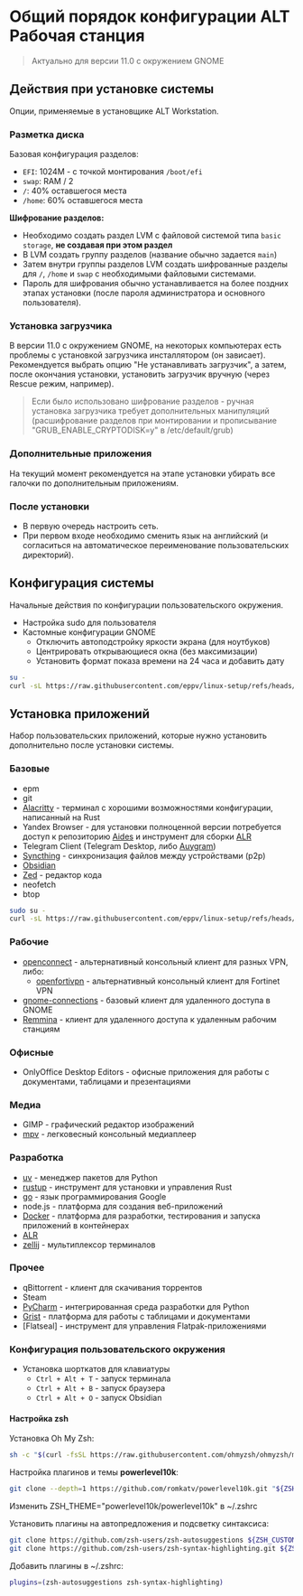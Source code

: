 # Общий порядок конфигурации ALT Рабочая станция

> Актуально для версии 11.0 с окружением GNOME

## Действия при установке системы
Опции, применяемые в установщике ALT Workstation.

### Разметка диска
Базовая конфигурация разделов:
* `EFI`: 1024M - c точкой монтирования `/boot/efi`
* `swap`: RAM / 2
* `/`: 40% оставшегося места
* `/home`: 60% оставшегося места

**Шифрование разделов:**
* Необходимо создать раздел LVM с файловой системой типа `basic storage`, **не создавая при этом раздел**
* В LVM создать группу разделов (название обычно задается `main`)
* Затем внутри группы разделов LVM создать шифрованные разделы для `/`, `/home` и `swap` с необходимыми файловыми системами.
* Пароль для шифрования обычно устанавливается на более поздних этапах установки (после пароля администратора и основного пользователя).

### Установка загрузчика
В версии 11.0 с окружением GNOME, на некоторых компьютерах есть проблемы с установкой загрузчика инсталлятором (он зависает).
Рекомендуется выбрать опцию "Не устанавливать загрузчик", а затем, после окончания установки, установить загрузчик вручную (через Rescue режим, например).
> Если было использовано шифрование разделов - ручная установка загрузчика требует дополнительных манипуляций (расшифрование разделов при монтировании и прописывание "GRUB_ENABLE_CRYPTODISK=y" в /etc/default/grub)

### Дополнительные приложения
На текущий момент рекомендуется на этапе установки убирать все галочки по дополнительным приложениям.

### После установки
* В первую очередь настроить сеть.
* При первом входе необходимо сменить язык на английский (и согласиться на автоматическое переименование пользовательских директорий).

## Конфигурация системы
Начальные действия по конфигурации пользовательского окружения.
* Настройка sudo для пользователя
* Кастомные конфигурации GNOME
  * Отключить автоподстройку яркости экрана (для ноутбуков)
  * Центрировать открывающиеся окна (без максимизации)
  * Установить формат показа времени на 24 часа и добавить дату

```bash
su -
curl -sL https://raw.githubusercontent.com/eppv/linux-setup/refs/heads/main/alt/workstation/initconf.sh | sh
```

## Установка приложений
Набор пользовательских приложений, которые нужно установить дополнительно после установки системы.

### Базовые
* epm
* git
* [Alacritty](https://github.com/alacritty/alacritty) - терминал с хорошими возможностями конфигурации, написанный на Rust
* Yandex Browser - для установки полноценной версии потребуется доступ к репозиторию [Aides](https://altlinux.space/aides-pkgs) и инструмент для сборки [ALR](https://gitea.plemya-x.ru/Plemya-x/ALR)
* Telegram Client (Telegram Desktop, либо [Auygram](https://github.com/AyuGram/AyuGramDesktop))
* [Syncthing](https://syncthing.net/) - синхронизация файлов между устройствами (p2p)
* [Obsidian](https://obsidian.md/)
* [Zed](https://zed.dev/) - редактор кода
* neofetch
* btop

```bash
sudo su -
curl -sL https://raw.githubusercontent.com/eppv/linux-setup/refs/heads/main/alt/workstation/install-apps.sh | sh
```

### Рабочие
* [openconnect](https://www.infradead.org/openconnect/) - альтернативный консольный клиент для разных VPN, либо:
  * [openfortivpn](https://github.com/adrienverge/openfortivpn) - альтернативный консольный клиент для Fortinet VPN
* [gnome-connections](https://gitlab.gnome.org/GNOME/gnome-connections) - базовый клиент для удаленного доступа в GNOME
* [Remmina](https://remmina.org/) - клиент для удаленного доступа к удаленным рабочим станциям


### Офисные
* OnlyOffice Desktop Editors - офисные приложения для работы с документами, таблицами и презентациями

### Медиа
* GIMP - графический редактор изображений
* [mpv](https://mpv.io/) - легковесный консольный медиаплеер

### Разработка
* [uv](https://github.com/astral-sh/uv) - менеджер пакетов для Python
* [rustup](https://rustup.rs/) - инструмент для установки и управления Rust
* [go](https://golang.org/) - язык программирования Google
* node.js - платформа для создания веб-приложений
* [Docker](https://www.docker.com/) - платформа для разработки, тестирования и запуска приложений в контейнерах
* [ALR](https://gitea.plemya-x.ru/Plemya-x/ALR)
* [zellij](https://zellij.dev/) - мультиплексор терминалов

### Прочее
* qBittorrent - клиент для скачивания торрентов
* Steam
* [PyCharm](https://www.jetbrains.com/pycharm/) - интегрированная среда разработки для Python
* [Grist](https://grist.com/) - платформа для работы с таблицами и документами
* [Flatseal] - инструмент для управления Flatpak-приложениями

### Конфигурация пользовательского окружения
* Установка шорткатов для клавиатуры
  * `Ctrl + Alt + T` - запуск терминала
  * `Ctrl + Alt + B` - запуск браузера
  * `Ctrl + Alt + O` - запуск Obsidian

#### Настройка zsh

Установка Oh My Zsh:
```bash
sh -c "$(curl -fsSL https://raw.githubusercontent.com/ohmyzsh/ohmyzsh/master/tools/install.sh)"
```

Настройка плагинов и темы **powerlevel10k**:
```bash
git clone --depth=1 https://github.com/romkatv/powerlevel10k.git "${ZSH_CUSTOM:-$HOME/.oh-my-zsh/custom}/themes/powerlevel10k"
```

Изменить ZSH_THEME="powerlevel10k/powerlevel10k" в ~/.zshrc

Установить плагины на автопредложения и подсветку синтаксиса:
```bash
git clone https://github.com/zsh-users/zsh-autosuggestions ${ZSH_CUSTOM:-~/.oh-my-zsh/custom}/plugins/zsh-autosuggestions
git clone https://github.com/zsh-users/zsh-syntax-highlighting.git ${ZSH_CUSTOM:-~/.oh-my-zsh/custom}/plugins/zsh-syntax-highlighting
```
Добавить плагины в ~/.zshrc:
```bash
plugins=(zsh-autosuggestions zsh-syntax-highlighting)
```
